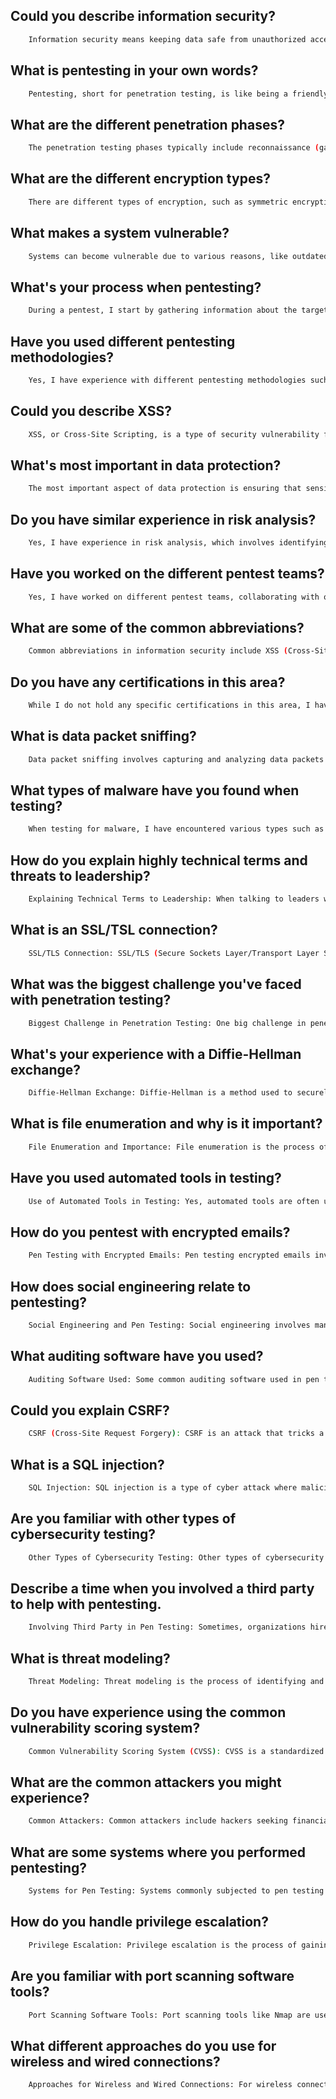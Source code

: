 ## Could you describe information security?
```bash
    Information security means keeping data safe from unauthorized access, alteration, or destruction. It involves protecting information from being stolen or compromised. For example, using passwords to secure accounts or encrypting sensitive files. 
```

## What is pentesting in your own words?
```bash
    Pentesting, short for penetration testing, is like being a friendly hacker. It involves simulating attacks on computer systems or networks to find vulnerabilities before the bad guys do. It helps organizations identify weaknesses in their security defenses.
```

## What are the different penetration phases?
```bash
    The penetration testing phases typically include reconnaissance (gathering information), scanning (finding vulnerabilities), gaining access (exploiting vulnerabilities), maintaining access (staying inside the system), and covering tracks (hiding evidence of the intrusion).
```

## What are the different encryption types?
```bash
    There are different types of encryption, such as symmetric encryption (where the same key is used for both encryption and decryption), asymmetric encryption (where different keys are used for encryption and decryption), and hashing (where data is converted into a fixed-size string of characters).
```

## What makes a system vulnerable?
```bash
    Systems can become vulnerable due to various reasons, like outdated software, weak passwords, misconfigured settings, lack of security updates, or human error. For example, a system might be vulnerable to a brute force attack if it allows users to have easily guessable passwords
```

## What's your process when pentesting?
```bash
    During a pentest, I start by gathering information about the target system or network. Then, I scan for vulnerabilities using specialized tools. Once vulnerabilities are found, I attempt to exploit them to gain access. After gaining access, I try to maintain it and see how far I can go within the system without being detected.
```

## Have you used different pentesting methodologies?
```bash
    Yes, I have experience with different pentesting methodologies such as black-box testing (where the tester has no prior knowledge of the system), white-box testing (where the tester has full knowledge of the system), and gray-box testing (where the tester has partial knowledge of the system).
```

## Could you describe XSS?
```bash
    XSS, or Cross-Site Scripting, is a type of security vulnerability found in web applications. It allows attackers to inject malicious scripts into web pages viewed by other users. For example, an attacker might inject a script into a comment section of a website, and when other users view that comment, the script gets executed in their browsers, potentially stealing their session cookies or redirecting them to malicious websites.
```

## What's most important in data protection?
```bash
    The most important aspect of data protection is ensuring that sensitive information is securely stored, transmitted, and accessed only by authorized users. This involves implementing strong encryption, access controls, regular security audits, and employee training on security best practices.
```

## Do you have similar experience in risk analysis?
```bash
    Yes, I have experience in risk analysis, which involves identifying potential risks to an organization's assets, assessing the likelihood and impact of those risks, and implementing measures to mitigate or manage them effectively.
```

## Have you worked on the different pentest teams?
```bash
    Yes, I have worked on different pentest teams, collaborating with other security professionals to conduct comprehensive assessments of various systems and networks.
```

## What are some of the common abbreviations?
```bash
    Common abbreviations in information security include XSS (Cross-Site Scripting), SQLi (SQL Injection), CSRF (Cross-Site Request Forgery), VPN (Virtual Private Network), IDS (Intrusion Detection System), and IPS (Intrusion Prevention System).
```

## Do you have any certifications in this area?
```bash
    While I do not hold any specific certifications in this area, I have extensive experience and training in information security practices and methodologies.
```

## What is data packet sniffing?
```bash
    Data packet sniffing involves capturing and analyzing data packets as they travel across a network. It allows a person to intercept and inspect the data being transmitted, potentially revealing sensitive information such as login credentials or personal details.
```

## What types of malware have you found when testing?
```bash
    When testing for malware, I have encountered various types such as viruses, worms, Trojans, ransomware, and spyware. These malicious programs can harm systems, steal data, or disrupt operations.
```

## How do you explain highly technical terms and threats to leadership?
```bash
    Explaining Technical Terms to Leadership: When talking to leaders who might not be familiar with technical terms, it's important to use simple language and relatable examples. For instance, when explaining SSL/TLS connections, you can say it's like a secure tunnel that protects information as it travels between your computer and a website, just like a locked mailbox protects your letters from being seen by others.
```
## What is an SSL/TSL connection?
```bash
    SSL/TLS Connection: SSL/TLS (Secure Sockets Layer/Transport Layer Security) is a technology that encrypts the connection between your web browser and a website, ensuring that any data you send or receive is secure and cannot be intercepted by hackers. It's commonly used for online banking, shopping, and accessing sensitive information.
```
## What was the biggest challenge you've faced with penetration testing?
```bash
    Biggest Challenge in Penetration Testing: One big challenge in penetration testing is finding vulnerabilities that attackers could exploit without causing harm to the system. For example, identifying a vulnerability that allows unauthorized access without crashing the system can be tricky but important for fixing before real attackers find it.
```
## What's your experience with a Diffie-Hellman exchange?
```bash
    Diffie-Hellman Exchange: Diffie-Hellman is a method used to securely exchange cryptographic keys over an insecure channel, like the internet. It's commonly used in protocols like HTTPS to establish secure connections between a web browser and a server.
```
## What is file enumeration and why is it important?
```bash
    File Enumeration and Importance: File enumeration is the process of listing and gathering information about files and directories on a system. It's important because it helps identify sensitive files that could be targeted by attackers, such as configuration files containing passwords or personal data.
```
## Have you used automated tools in testing?
```bash
    Use of Automated Tools in Testing: Yes, automated tools are often used in penetration testing to help identify vulnerabilities quickly and efficiently. Examples include tools like Nessus for vulnerability scanning and Metasploit for exploiting known vulnerabilities.
```
## How do you pentest with encrypted emails?
```bash
    Pen Testing with Encrypted Emails: Pen testing encrypted emails involves assessing the security of the encryption algorithms and protocols used to protect the contents of the emails. This might include testing for vulnerabilities in the email client or server software, or analyzing the strength of the encryption keys used.
```
## How does social engineering relate to pentesting?
```bash
    Social Engineering and Pen Testing: Social engineering involves manipulating people into divulging confidential information or performing actions that compromise security. In pen testing, social engineering techniques are often used to test the effectiveness of security awareness training and policies.
```
## What auditing software have you used?
```bash
    Auditing Software Used: Some common auditing software used in pen testing includes Nmap for network scanning, Wireshark for packet analysis, and Burp Suite for web application testing.
```
## Could you explain CSRF?
```bash
    CSRF (Cross-Site Request Forgery): CSRF is an attack that tricks a user into unknowingly performing actions on a web application that they are authenticated to, potentially leading to unauthorized actions being taken on their behalf. For example, an attacker could craft a malicious link that, when clicked by a user logged into a banking website, transfers money out of their account without their knowledge.
```
## What is a SQL injection?
```bash
    SQL Injection: SQL injection is a type of cyber attack where malicious SQL code is inserted into input fields of a web application, which can manipulate the application's database and potentially gain unauthorized access to sensitive information. For example, entering ' OR '1'='1 into a login form could trick the application into granting access without a valid password.
```
## Are you familiar with other types of cybersecurity testing?
```bash
    Other Types of Cybersecurity Testing: Other types of cybersecurity testing include vulnerability assessment, red team exercises, security code review, and security architecture review.
```
## Describe a time when you involved a third party to help with pentesting.
```bash
    Involving Third Party in Pen Testing: Sometimes, organizations hire external security firms or consultants to conduct pen tests. This can provide an unbiased assessment of security posture and bring in specialized expertise.
```
## What is threat modeling?
```bash
    Threat Modeling: Threat modeling is the process of identifying and prioritizing potential threats to a system or application, and designing appropriate countermeasures to mitigate those threats. It helps organizations understand their risk exposure and make informed decisions about security investments.
```
## Do you have experience using the common vulnerability scoring system?
```bash
    Common Vulnerability Scoring System (CVSS): CVSS is a standardized system for assessing and rating the severity of security vulnerabilities. It provides a numerical score based on factors such as exploitability and impact, helping organizations prioritize which vulnerabilities to address first.
```
## What are the common attackers you might experience?
```bash
    Common Attackers: Common attackers include hackers seeking financial gain, state-sponsored cyber espionage groups, hacktivists aiming to promote a social or political agenda, and insiders with malicious intent.
```
## What are some systems where you performed pentesting?
```bash
    Systems for Pen Testing: Systems commonly subjected to pen testing include web applications, mobile apps, network infrastructure, operating systems, and cloud services.
```
## How do you handle privilege escalation?
```bash
    Privilege Escalation: Privilege escalation is the process of gaining higher levels of access to a system than initially granted. This could involve exploiting vulnerabilities in software or configuration settings to gain administrative privileges.
```
## Are you familiar with port scanning software tools?
```bash
    Port Scanning Software Tools: Port scanning tools like Nmap are used to identify open ports and services running on a network, which helps in assessing the attack surface and potential entry points for attackers.
```
## What different approaches do you use for wireless and wired connections?
```bash
    Approaches for Wireless and Wired Connections: For wireless connections, pen testers focus on vulnerabilities in Wi-Fi encryption protocols and authentication mechanisms. For wired connections, they may look at network infrastructure, switch configurations, and physical security measures.
```










